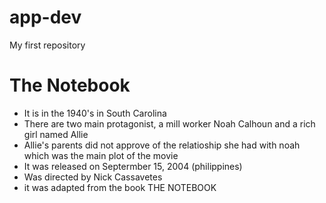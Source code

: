 # app-dev
My first repository

# The Notebook

- It is in the 1940's in South Carolina
- There are two main protagonist, a mill worker Noah Calhoun and a rich girl named Allie
- Allie's parents did not approve of the relatioship she had with noah which was the main plot of the movie
- It was released on Septermber 15, 2004 (philippines)
- Was directed by Nick Cassavetes
- it was adapted from the book THE NOTEBOOK
